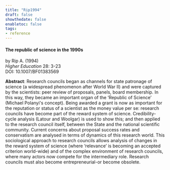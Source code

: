 ```yaml
---
title: "Rip1994"
draft: false
showthedate: false
enabletoc: false
tags:
- reference
---
```


#### **The republic of science in the 1990s**     
by Rip A. (1994)         
*Higher Education* 28: 3-23       
DOI: 10.1007/BF01383569     

**Abstract**:  Research councils began as channels for state patronage of science (a widespread phenomenon after World War II) and were captured by the scientists: peer review of proposals, panels, board membership. In this way, they became an important organ of the ‘Republic of Science’ (Michael Polanyi's concept). Being awarded a grant is now as important for the reputation or status of a scientist as the money value per se: research councils have become part of the reward system of science. Credibility-cycle analysis (Latour and Woolgar) is used to show this; and then applied to the research council itself, between the State and the national scientific community. Current concerns about proposal success rates and conservatism are analysed in terms of dynamics of this research world. This sociological approach to research councils allows analysis of changes in the reward system of science (where ‘relevance’ is becoming an accepted criterion world-wide) and of the complex environment of research councils, where many actors now compete for the intermediary role. Research councils must also become entrepreneurial-or become obsolete.

